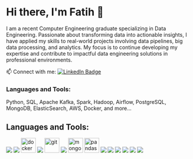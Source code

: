 # Hi there, I'm Fatih 👋

I am a recent Computer Engineering graduate specializing in Data Engineering. Passionate about transforming data into actionable insights, I have applied my skills to real-world projects involving data pipelines, big data processing, and analytics. My focus is to continue developing my expertise and contribute to impactful data engineering solutions in professional environments.

📫 Connect with me:
[![LinkedIn Badge](https://img.shields.io/badge/-Fatih%20Oguzhan-blue?style=flat-square&logo=Linkedin&logoColor=white&link=https://www.linkedin.com/in/FatihOguzhan/)](https://www.linkedin.com/in/fatih-oğuzhan/)

### Languages and Tools:
Python, SQL, Apache Kafka, Spark, Hadoop, Airflow, PostgreSQL, MongoDB, ElasticSearch, AWS, Docker, and more...





## Languages and Tools:
<p align="left">
  
<img src="https://cdn.jsdelivr.net/gh/devicons/devicon@latest/icons/amazonwebservices/amazonwebservices-original-wordmark.svg" />
<img src="https://cdn.jsdelivr.net/gh/devicons/devicon@latest/icons/python/python-original.svg" />     
<img src="https://cdn.jsdelivr.net/npm/devicon/icons/docker/docker-original-wordmark.svg" alt="docker" width="40" height="40"/>
<img src="https://cdn.jsdelivr.net/gh/devicons/devicon@latest/icons/postgresql/postgresql-original.svg" />
<img src="https://cdn.jsdelivr.net/npm/devicon/icons/git/git-original.svg" alt="git" width="40" height="40"/>
<img src="https://cdn.jsdelivr.net/gh/devicons/devicon@latest/icons/mysql/mysql-original-wordmark.svg" />
<img src="https://cdn.jsdelivr.net/npm/devicon/icons/mongodb/mongodb-original-wordmark.svg" alt="mongodb" width="40" height="40"/>
<img src="https://cdn.jsdelivr.net/npm/devicon/icons/pandas/pandas-original-wordmark.svg" alt="pandas" width="40" height="40"/>
<img src="https://cdn.jsdelivr.net/gh/devicons/devicon@latest/icons/apachespark/apachespark-original-wordmark.svg" />
<img src="https://cdn.jsdelivr.net/gh/devicons/devicon@latest/icons/apachekafka/apachekafka-original-wordmark.svg" />
<img src="https://cdn.jsdelivr.net/gh/devicons/devicon@latest/icons/hadoop/hadoop-original-wordmark.svg" />
<img src="https://cdn.jsdelivr.net/gh/devicons/devicon@latest/icons/apacheairflow/apacheairflow-original-wordmark.svg" />
<img src="https://cdn.jsdelivr.net/gh/devicons/devicon@latest/icons/elasticsearch/elasticsearch-original-wordmark.svg" />
<img src="https://cdn.jsdelivr.net/gh/devicons/devicon@latest/icons/kibana/kibana-original-wordmark.svg" />
</p>


